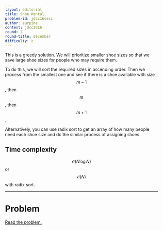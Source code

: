 ```yaml
---
layout: editorial
title: Shoe Rental
problem-id: jdcc16decc
author: aurpine
contest: jdcc2016
round: 2
round-title: december
difficulty: c
---
```


This is a greedy solution. We will prioritize smaller shoe sizes so that we save large shoe sizes for people who may require them.

To do this, we will sort the required sizes in ascending order. Then we process from the smallest one and see if there is a shoe available with size $$m − 1$$, then $$m$$, then $$m + 1$$.

Alternatively, you can use radix sort to get an array of how many people need each shoe size and do the similar process of assigning shoes.

## Time complexity
$$\mathcal{O}(N \log N)$$ or $$\mathcal{O}(N)$$ with radix sort.

---

# Problem
[Read the problem.](/cpt-problems/jdcc/2016/december/c)